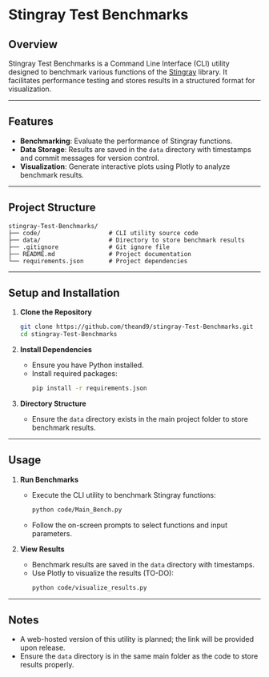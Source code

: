 # **Stingray Test Benchmarks**

## **Overview**
Stingray Test Benchmarks is a Command Line Interface (CLI) utility designed to benchmark various functions of the [Stingray](https://github.com/StingraySoftware/stingray) library. It facilitates performance testing and stores results in a structured format for visualization.

---

## **Features**
- **Benchmarking**: Evaluate the performance of Stingray functions.
- **Data Storage**: Results are saved in the `data` directory with timestamps and commit messages for version control.
- **Visualization**: Generate interactive plots using Plotly to analyze benchmark results.

---

## **Project Structure**
```
stingray-Test-Benchmarks/
├── code/                   # CLI utility source code
├── data/                   # Directory to store benchmark results
├── .gitignore              # Git ignore file
├── README.md               # Project documentation
└── requirements.json       # Project dependencies
```

---

## **Setup and Installation**

1. **Clone the Repository**
   ```bash
   git clone https://github.com/theand9/stingray-Test-Benchmarks.git
   cd stingray-Test-Benchmarks
   ```

2. **Install Dependencies**
   - Ensure you have Python installed.
   - Install required packages:
     ```bash
     pip install -r requirements.json
     ```

3. **Directory Structure**
   - Ensure the `data` directory exists in the main project folder to store benchmark results.

---

## **Usage**

1. **Run Benchmarks**
   - Execute the CLI utility to benchmark Stingray functions:
     ```bash
     python code/Main_Bench.py
     ```
   - Follow the on-screen prompts to select functions and input parameters.

2. **View Results**
   - Benchmark results are saved in the `data` directory with timestamps.
   - Use Plotly to visualize the results (TO-DO):
     ```bash
     python code/visualize_results.py
     ```

---

## **Notes**
- A web-hosted version of this utility is planned; the link will be provided upon release.
- Ensure the `data` directory is in the same main folder as the code to store results properly.
